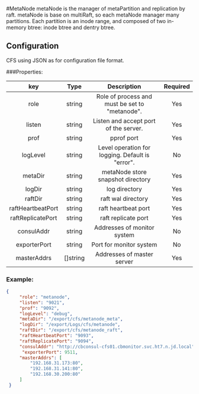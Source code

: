 #MetaNode
metaNode is the manager of metaPartition and replication by raft. metaNode is
base on multiRaft, so each metaNode manager
 many partitions.  Each partition is an inode range, and composed of two
 in-memory btree: inode btree and dentry btree.
 
## Configuration
CFS using JSON as for configuration file format.

 
###Properties:
 
| key | Type | Description | Required |
|:---:|:----:|:-----------:|:--------:|
| role|string|Role of process and must be set to "metanode". | Yes |
|listen| string |Listen and accept port of the server. | Yes|
|prof|string |pprof port| Yes |
|logLevel|string|Level operation for logging. Default is "error".| No |
|metaDir|string|metaNode store snapshot directory | Yes |
|logDir|string|log directory| Yes|
|raftDir|string|raft wal directory| Yes|
|raftHeartbeatPort|string|raft heartbeat port| Yes |
|raftReplicatePort|string|raft replicate port|Yes|
|consulAddr|string|Addresses of monitor system|No|
|exporterPort|string|Port for monitor system|No|
|masterAddrs|[]string|Addresses of master server|Yes



### Example:
```json
{
     "role": "metanode",
     "listen": "9021",
     "prof": "9092",
     "logLevel": "debug",
     "metaDir": "/export/cfs/metanode_meta",
     "logDir": "/export/Logs/cfs/metanode",
     "raftDir": "/export/cfs/metanode_raft",
     "raftHeartbeatPort": "9093",
     "raftReplicatePort": "9094",
     "consulAddr": "http://cbconsul-cfs01.cbmonitor.svc.ht7.n.jd.local",
      "exporterPort": 9511,
     "masterAddrs": [
         "192.168.31.173:80",
         "192.168.31.141:80",
         "192.168.30.200:80"
     ]
 }
```